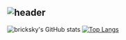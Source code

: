 ![header](https://capsule-render.vercel.app/api?type=waving&color=gradient&customColorList=1&height=280&section=header&text=Hello😀%20I'm%20BrickSky👋&fontSize=70&animation=fadeIn&fontAlignY=38&desc=bricksky&#61;&#61;donghyun&descAlignY=51&descAlign=62)
-------
<div aligen=center>
  
![bricksky's GitHub stats](https://github-readme-stats.vercel.app/api?username=Bricksky&theme=solarized-light&show_icons=true&card_width=450)
[![Top Langs](https://github-readme-stats.vercel.app/api/top-langs/?username=bricksky&layout=compact&theme=solarized-light&card_width=300)](https://github.com/bricksky/bricksky)

</div>
